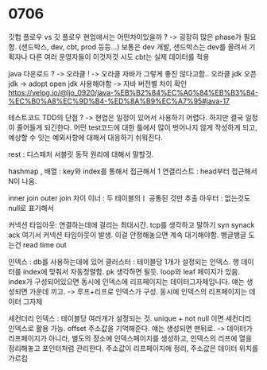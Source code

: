 # 0706

깃헙 플로우 vs 깃 플로우
현업에서는 어떤차이있을까 ?
-> 굉장히 많은 phase가 필요함. (샌드박스, dev, cbt, prod 등등...) 보통은 
dev 개발, 샌드박스는 dev를 올려서 기획자나 다른 여러 운영자들이 이것저것 시도
cbt는 실제 데이터를 적용

java 다운로드 ? -> 오라클 !
-> 오라클 자바가 그렇게 좋진 않다고함.. 오라클 jdk 오픈jdk 
-> adopt open jdk 사용해야함
-> 자바 버전별 차이 확인 https://velog.io/@ljo_0920/java-%EB%B2%84%EC%A0%84%EB%B3%84-%EC%B0%A8%EC%9D%B4-%ED%8A%B9%EC%A7%95#java-17

테스트코드 TDD의 단점 ?
-> 현업은 일정이 있어서 사용하기 어렵다.
하지만 결국 일정이 줄어들게 되긴한다.
어떤 test코드에 대한 틀에서 많이 벗어나지 않게 작성하게 되고, 예상할 수 잇는 예외사항에 대해서 대응하기 쉬워진다.

rest : 디스패처 서블릿 동작 원리에 대해서 말할것.

hashmap , 배열 : key와 index를 통해서 접근해서 1
연결리스트 : head부터 접근해서 N이 나옴.

inner join outer join 차이
이너 : 두 테이블의ㅣ 공통된 것만 추출
아우터 : 없는것도 null로 표기해서

커넥션 타임아웃: 연결하는데에 걸리는 최대시간. tcp를 생각하고 말하기 syn synack ack 여기서 커넥션 타임아웃이 발생. 이걸 안정해놓으면 계속 대기해야함.
뱅글뱅글 도는건 read time out

인덱스 : db를 사용하는데에 있어 
클러스터 : 테이블당 1개가 설정되는 인덱스. 행 데이터를 index에 맞춰서 자동정렬함. pk 생각하면 될듯. loop와 leaf 페이지가 있음. index가 구성되어있으면 동시에 인덱스에 리프페이지는 데이터그자체입니다. 얘는 생성되면 가운데 끼고.
-> 루프+리프로 인덱스가 구성. 동시에 인덱스의 리프페이지는 데이터 그자체

세컨더리 인덱스 : 테이블당 여러개가 설정되는 것. unique + not null 이면 세컨더리 인덱스로 활용 가능. offset 주소값을 기억해준다. 얘는 생성되면 맨뒤로.
-> 데이터가 리프페이지가 아니라, 별도의 장소에 인덱스페이지를 생성하고, 인덱스의 리프에 열을 정리해놓고 포인터처럼 관리한다. 주소값이 리프페이지에 정리, 주소값은 데이터 위치를 가르킴
